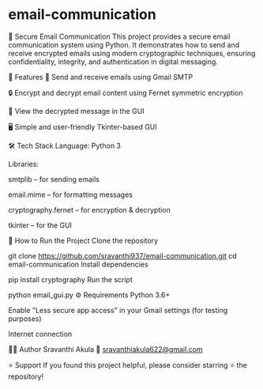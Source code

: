 # email-communication
📧 Secure Email Communication
This project provides a secure email communication system using Python. It demonstrates how to send and receive encrypted emails using modern cryptographic techniques, ensuring confidentiality, integrity, and authentication in digital messaging.

🔐 Features
📩 Send and receive emails using Gmail SMTP

🔒 Encrypt and decrypt email content using Fernet symmetric encryption

🧾 View the decrypted message in the GUI

🖥️ Simple and user-friendly Tkinter-based GUI

🛠️ Tech Stack
Language: Python 3

Libraries:

smtplib – for sending emails

email.mime – for formatting messages

cryptography.fernet – for encryption & decryption

tkinter – for the GUI

🚀 How to Run the Project
Clone the repository


git clone https://github.com/sravanthi937/email-communication.git
cd email-communication
Install dependencies

pip install cryptography
Run the script


python email_gui.py
⚙️ Requirements
Python 3.6+

Enable "Less secure app access" in your Gmail settings (for testing purposes)

Internet connection


🙋‍♀️ Author
Sravanthi Akula
📧 sravanthiakula622@gmail.com


⭐ Support
If you found this project helpful, please consider starring ⭐ the repository!
